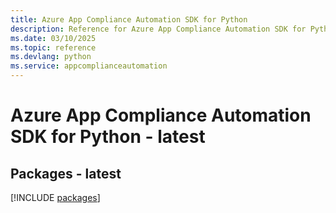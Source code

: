 ```yaml
---
title: Azure App Compliance Automation SDK for Python
description: Reference for Azure App Compliance Automation SDK for Python
ms.date: 03/10/2025
ms.topic: reference
ms.devlang: python
ms.service: appcomplianceautomation
---
```

# Azure App Compliance Automation SDK for Python - latest
## Packages - latest
[!INCLUDE [packages](app-compliance-automation-index.md)]